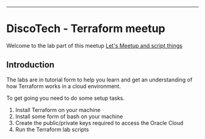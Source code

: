 
----

# DiscoTech - Terraform meetup #

Welcome to the lab part of this meetup [Let's Meetup and script things](https://www.meetup.com/DiscoTech-By-Oracle/events/252266605/ "Let's Meetup and script things")

## Introduction	##

The labs are in tutorial form to help you learn and get an understanding of how Terraform works in a cloud environment.

To get going you need to do some setup tasks.

1. Install Terraform on your machine
2. Install some form of bash on your machine
3. Create the public/private keys required to access the Oracle Cloud
4. Run the Terraform lab scripts
